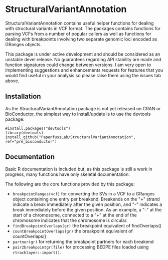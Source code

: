 # StructuralVariantAnnotation

StructuralVariantAnnotation contains useful helper
functions for dealing with structural variants in VCF format.
The packages contains functions for parsing VCFs from a number
of popular callers as well as functions for dealing with 
breakpoints involving two separate genomic loci encoded as
GRanges objects.

This package is under active development and should be considered as an unstable devel release.
No guarantees regarding API stability are made and function signatures could change between versions.
I am very open to implementing suggestions and enhancements requests for features that you would
find useful in your analysis so please raise them using the issues tab above.

## Installation

As the StructuralVariantAnnotation package is not yet released on CRAN or BioConductor, the simplest way to install/update is to use the devtools package:

```
#install.packages("devtools")
library(devtools)
install_github("PapenfussLab/StructuralVariantAnnotation", ref="pre_bioconductor")
```

## Documentation

Basic R documentation is included but, as this package is still a work in progress, many functions have only skeletal documentation.

The following are the core functions provided by this package:

- `breakpointRanges(vcf)` for converting the SVs in a VCF to a GRanges object containing one entry per breakend. Breakends on the "+" strand indicate a break immediately after the given position, and "-" indicates a break immediately before the given position. As an example, a "-" at the start of a chromosome, connected to a "+" at the end of the chromosome indicates that the chromosome is circular.
- `findBreakpointOverlaps(gr)` the breakpoint equivalent of findOverlaps()
- `countBreakpointOverlaps(gr)` the breakpoint equivalent of countOverlaps()
- `partner(gr)` for returning the breakpoint partners for each breakend
- `pair2breakpointgr(file)` for processing BEDPE files loaded using `rtracklayer::import()`.



